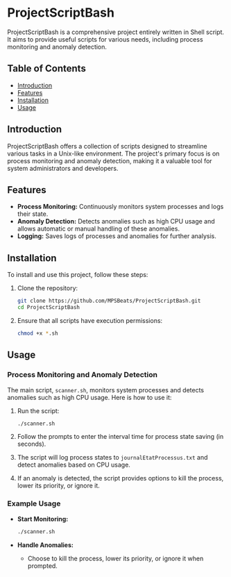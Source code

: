 # ProjectScriptBash

ProjectScriptBash is a comprehensive project entirely written in Shell script. It aims to provide useful scripts for various needs, including process monitoring and anomaly detection.

## Table of Contents
- [Introduction](#introduction)
- [Features](#features)
- [Installation](#installation)
- [Usage](#usage)

## Introduction

ProjectScriptBash offers a collection of scripts designed to streamline various tasks in a Unix-like environment. The project's primary focus is on process monitoring and anomaly detection, making it a valuable tool for system administrators and developers.

## Features

- **Process Monitoring:** Continuously monitors system processes and logs their state.
- **Anomaly Detection:** Detects anomalies such as high CPU usage and allows automatic or manual handling of these anomalies.
- **Logging:** Saves logs of processes and anomalies for further analysis.

## Installation

To install and use this project, follow these steps:

1. Clone the repository:
    ```bash
    git clone https://github.com/MPSBeats/ProjectScriptBash.git
    cd ProjectScriptBash
    ```

2. Ensure that all scripts have execution permissions:
    ```bash
    chmod +x *.sh
    ```

## Usage

### Process Monitoring and Anomaly Detection

The main script, `scanner.sh`, monitors system processes and detects anomalies such as high CPU usage. Here is how to use it:

1. Run the script:
    ```bash
    ./scanner.sh
    ```

2. Follow the prompts to enter the interval time for process state saving (in seconds).

3. The script will log process states to `journalEtatProcessus.txt` and detect anomalies based on CPU usage.

4. If an anomaly is detected, the script provides options to kill the process, lower its priority, or ignore it.

### Example Usage

- **Start Monitoring:**
    ```bash
    ./scanner.sh
    ```

- **Handle Anomalies:**
    - Choose to kill the process, lower its priority, or ignore it when prompted.

